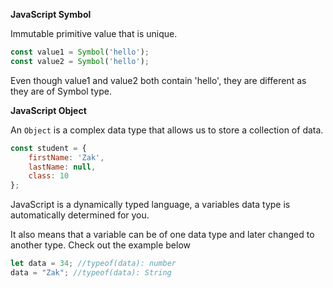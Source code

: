 **JavaScript Symbol**

Immutable primitive value that is unique.
```javascript
const value1 = Symbol('hello');
const value2 = Symbol('hello');
```

Even though value1 and value2 both contain 'hello', they are different as they are of Symbol type.

**JavaScript Object**

An `Object` is a complex data type that allows us to store a collection of data.

```javascript
const student = {
    firstName: 'Zak',
    lastName: null,
    class: 10
};
```
JavaScript is a dynamically typed language, a variables data type is automatically determined for you.

It also means that a variable can be of one data type and later changed to another type. Check out the example below

```javascript
let data = 34; //typeof(data): number
data = "Zak"; //typeof(data): String